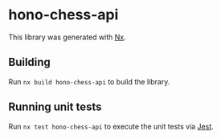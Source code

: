 # hono-chess-api

This library was generated with [Nx](https://nx.dev).

## Building

Run `nx build hono-chess-api` to build the library.

## Running unit tests

Run `nx test hono-chess-api` to execute the unit tests via [Jest](https://jestjs.io).
